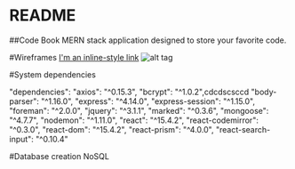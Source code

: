 # README
##Code Book
MERN stack application designed to store your favorite code.

#Wireframes
[I'm an inline-style link](https://www.docdroid.net/FfW8I7l/codebook.pdf.html)
![alt tag](http://docdro.id/FfW8I7l)


#System dependencies

  "dependencies": 
    "axios": "^0.15.3",
    "bcrypt": "^1.0.2",cdcdscsccd
    "body-parser": "^1.16.0",
    "express": "^4.14.0",
    "express-session": "^1.15.0",
    "foreman": "^2.0.0",
    "jquery": "^3.1.1",
    "marked": "^0.3.6",
    "mongoose": "^4.7.7",
    "nodemon": "^1.11.0",
    "react": "^15.4.2",
    "react-codemirror": "^0.3.0",
    "react-dom": "^15.4.2",
    "react-prism": "^4.0.0",
    "react-search-input": "^0.10.4"


#Database creation
  NoSQL




